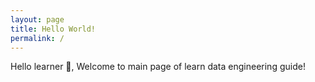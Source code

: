 ```yaml
---
layout: page
title: Hello World!
permalink: /
---
```


Hello learner 👋, Welcome to main page of learn data engineering guide!
